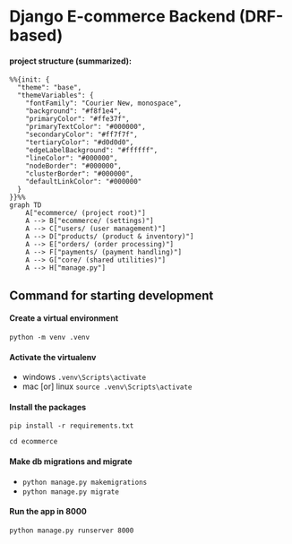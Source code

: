 # Django E-commerce Backend (DRF-based)

#### project structure (summarized):

```mermaid
%%{init: {
  "theme": "base",
  "themeVariables": {
    "fontFamily": "Courier New, monospace",
    "background": "#f8f1e4",
    "primaryColor": "#ffe37f",
    "primaryTextColor": "#000000",
    "secondaryColor": "#ff7f7f",
    "tertiaryColor": "#d0d0d0",
    "edgeLabelBackground": "#ffffff",
    "lineColor": "#000000",
    "nodeBorder": "#000000",
    "clusterBorder": "#000000",
    "defaultLinkColor": "#000000"
  }
}}%%
graph TD
    A["ecommerce/ (project root)"]
    A --> B["ecommerce/ (settings)"]
    A --> C["users/ (user management)"]
    A --> D["products/ (product & inventory)"]
    A --> E["orders/ (order processing)"]
    A --> F["payments/ (payment handling)"]
    A --> G["core/ (shared utilities)"]
    A --> H["manage.py"]
```

## Command for starting development

#### Create a virtual environment
`python -m venv .venv`

#### Activate the virtualenv
- windows `.venv\Scripts\activate`
- mac [or] linux `source .venv\Scripts\activate`

#### Install the packages
`pip install -r requirements.txt`

`cd ecommerce`

#### Make db migrations and migrate
   - `python manage.py makemigrations`
   - `python manage.py migrate`

#### Run the app in 8000
`python manage.py runserver 8000`